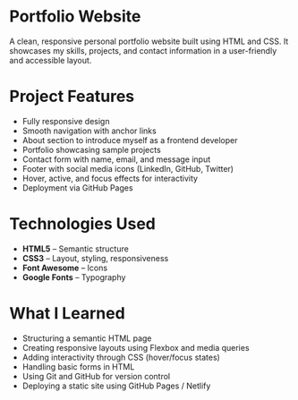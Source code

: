 # Portfolio Website

A clean, responsive personal portfolio website built using HTML and CSS. It showcases my skills, projects, and contact information in a user-friendly and accessible layout.

# Project Features

- Fully responsive design
- Smooth navigation with anchor links
- About section to introduce myself as a frontend developer
- Portfolio showcasing sample projects
- Contact form with name, email, and message input
- Footer with social media icons (LinkedIn, GitHub, Twitter)
- Hover, active, and focus effects for interactivity
- Deployment via GitHub Pages

# Technologies Used

- **HTML5** – Semantic structure
- **CSS3** – Layout, styling, responsiveness
- **Font Awesome** – Icons
- **Google Fonts** – Typography

# What I Learned

- Structuring a semantic HTML page
- Creating responsive layouts using Flexbox and media queries
- Adding interactivity through CSS (hover/focus states)
- Handling basic forms in HTML
- Using Git and GitHub for version control
- Deploying a static site using GitHub Pages / Netlify
